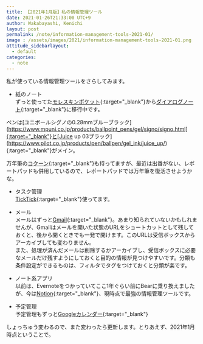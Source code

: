 ```yaml
---
title: 【2021年1月版】私の情報管理ツール
date: 2021-01-26T21:33:00 UTC+9
author: Wakabayashi, Kenichi
layout: post
permalink: /note/information-management-tools-2021-01/
image : /assets/images/2021/information-management-tools-2021-01.png
attitude_sidebarlayout:
  - default
categories:
  - note
---
```

私が使っている情報管理ツールをさらしてみます。

- 紙のノート  
ずっと使ってた[モレスキンポケット](https://www.moleskine.co.jp/){:target="_blank"}から[ダイアログノート](https://dialognotebook.com/){:target="_blank"}に移行中です。

ペンは[ユニボールシグノの0.28mmブルーブラック](https://www.mpuni.co.jp/products/ballpoint_pens/gel/signo/signo.html]{:target="_blank"}と[Juice up 03ブラック](https://www.pilot.co.jp/products/pen/ballpen/gel_ink/juice_up/){:target="_blank"}がメイン。

万年筆の[コクーン](https://www.pilot.co.jp/products/pen/fountain/fountain/cocoon/){:target="_blank"}も持ってますが、最近は出番がない、レポートパッドも併用しているので、レポートパッドでは万年筆を復活させようかな。

- タスク管理  
[TickTick](https://ticktick.com/){:target="_blank"}使ってます。


- メール  
メールはずっと[Gmail](https://mail.google.com/){:target="_blank"}。あまり知られていないかもしれませんが、Gmailはメールを開いた状態のURLをショートカットとして残しておくと、後から開くときでも一発で開けます。このURLは受信ボックスからアーカイブしても変わりません。  
また、処理が済んだメールは削除するかアーカイブし、受信ボックスに必要なメールだけ残すようにしておくと目的の情報が見つけやすいです。分類も条件設定ができるものは、フィルタでタグをつけておくと分類が楽です。


- ノート系アプリ  
以前は、Evernoteをつかっていてここ1年ぐらい前にBearに乗り換えましたが、今は[Notion](https://www.notion.so){:target="_blank"}、現時点で最強の情報管理ツールです。


- 予定管理  
予定管理もずっと[Googleカレンダー](https://calendar.google.com/){:target="_blank"}

しょっちゅう変わるので、また変わったら更新します。とりあえず、2021年1月時点ということで。
